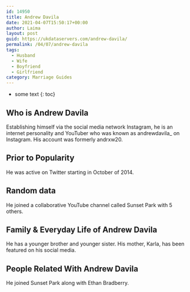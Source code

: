 ```yaml
---
id: 14950
title: Andrew Davila
date: 2021-04-07T15:50:17+00:00
author: Laima
layout: post
guid: https://ukdataservers.com/andrew-davila/
permalink: /04/07/andrew-davila
tags:
  - Husband
  - Wife
  - Boyfriend
  - Girlfriend
category: Marriage Guides
---
```


* some text
{: toc}


## Who is Andrew Davila
                  
                  
                  
Establishing himself via the social media network Instagram, he is an internet personality and YouTuber who was known as andrewdavila_ on Instagram. His account was formerly andrxw20.
                  
              
            
              
            
                
                
                
## Prior to Popularity
                  
                  
                  
He was active on Twitter starting in October of 2014. 
                  
              
            
              
            
                
                
                
## Random data
                  
                  
                  
He joined a collaborative YouTube channel called Sunset Park with 5 others. 
                  
              
            
              
            
                
                
                
## Family & Everyday Life of Andrew Davila
                  
                  
                  
He has a younger brother and younger sister. His mother, Karla, has been featured on his social media.
                  
              
            
              
            
                
                
                
## People Related With Andrew Davila
                  
                  
                  
He joined Sunset Park along with Ethan Bradberry.
                  
              
            
              
            
                
              
            
              
              
            
            
              
            
          
          
          